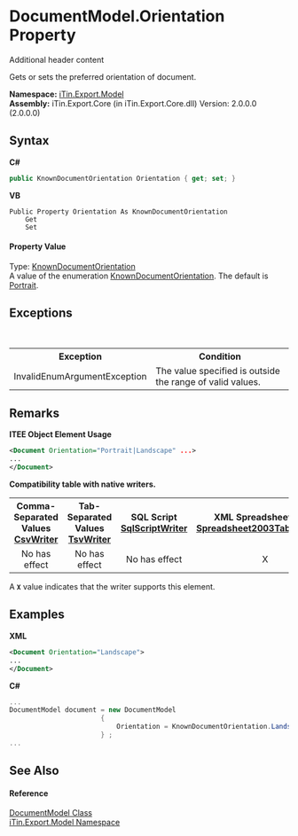 # DocumentModel.Orientation Property 
Additional header content 

Gets or sets the preferred orientation of document.

**Namespace:**&nbsp;<a href="N_iTin_Export_Model">iTin.Export.Model</a><br />**Assembly:**&nbsp;iTin.Export.Core (in iTin.Export.Core.dll) Version: 2.0.0.0 (2.0.0.0)

## Syntax

**C#**<br />
``` C#
public KnownDocumentOrientation Orientation { get; set; }
```

**VB**<br />
``` VB
Public Property Orientation As KnownDocumentOrientation
	Get
	Set
```


#### Property Value
Type: <a href="T_iTin_Export_Model_KnownDocumentOrientation">KnownDocumentOrientation</a><br />A value of the enumeration <a href="T_iTin_Export_Model_KnownDocumentOrientation">KnownDocumentOrientation</a>. The default is <a href="T_iTin_Export_Model_KnownDocumentOrientation">Portrait</a>.

## Exceptions
&nbsp;<table><tr><th>Exception</th><th>Condition</th></tr><tr><td>InvalidEnumArgumentException</td><td>The value specified is outside the range of valid values.</td></tr></table>

## Remarks

**ITEE Object Element Usage**<br />
``` XML
<Document Orientation="Portrait|Landscape" ...>
...
</Document>
```


<strong>Compatibility table with native writers.</strong><table><tr><th>Comma-Separated Values<br /><a href="T_iTin_Export_Writers_CsvWriter">CsvWriter</a></th><th>Tab-Separated Values<br /><a href="T_iTin_Export_Writers_TsvWriter">TsvWriter</a></th><th>SQL Script<br /><a href="T_iTin_Export_Writers_SqlScriptWriter">SqlScriptWriter</a></th><th>XML Spreadsheet 2003<br /><a href="T_iTin_Export_Writers_Spreadsheet2003TabularWriter">Spreadsheet2003TabularWriter</a></th></tr><tr><td align="center">No has effect</td><td align="center">No has effect</td><td align="center">No has effect</td><td align="center">X</td></tr></table> A <strong>`X`</strong> value indicates that the writer supports this element.


## Examples

**XML**<br />
``` XML
<Document Orientation="Landscape">
...
</Document>
```

**C#**<br />
``` C#
...
DocumentModel document = new DocumentModel 
                       { 
                           Orientation = KnownDocumentOrientation.Landscape
                       } ;
...
```


## See Also


#### Reference
<a href="T_iTin_Export_Model_DocumentModel">DocumentModel Class</a><br /><a href="N_iTin_Export_Model">iTin.Export.Model Namespace</a><br />